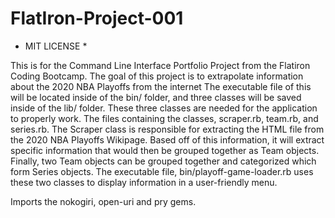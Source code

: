 # FlatIron-Project-001

* MIT LICENSE *

This is for the Command Line Interface Portfolio Project from the Flatiron Coding Bootcamp. The goal of this project is to extrapolate information about the 2020 NBA Playoffs from the internet
The executable file of this will be located inside of the bin/ folder, and three classes will be saved inside of the lib/ folder. These three classes are needed for the application to properly work. The files containing the classes, scraper.rb, team.rb, and series.rb. The Scraper class is responsible for extracting the HTML file from the 2020 NBA Playoffs Wikipage. Based off of this information, it will extract specific information that would then be grouped together as Team objects. Finally, two Team objects can be grouped together and categorized which form Series objects. The executable file, bin/playoff-game-loader.rb uses these two classes to display information in a user-friendly menu. 

Imports the nokogiri, open-uri and pry gems. 
